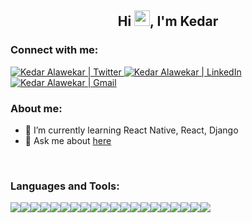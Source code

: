 <h2 align="center">Hi  <img src="https://raw.githubusercontent.com/iampavangandhi/iampavangandhi/master/gifs/Hi.gif" width="25" />, I'm Kedar</h2>

### Connect with me:
<a href="https://twitter.com/kedar_alawekar">
  <img alt="Kedar Alawekar | Twitter" src="https://img.shields.io/badge/twitter-%231DA1F2.svg?style=for-the-badge&logo=Twitter&logoColor=white" />
</a>

<a href="https://www.linkedin.com/in/kedar-alawekar/">
  <img alt="Kedar Alawekar | LinkedIn" src="https://img.shields.io/badge/linkedin-%230077B5.svg?style=for-the-badge&logo=linkedin&logoColor=white" />
</a>

<a href="https://mail.google.com/mail/?view=cm&fs=1&tf=1&to=kedar.alawekar@gmail.com">
  <img alt="Kedar Alawekar | Gmail" src="https://img.shields.io/badge/Gmail-D14836?style=for-the-badge&logo=gmail&logoColor=white" />
</a>

<br />

### About me:
- 🌱 I’m currently learning React Native, React, Django
- 💬 Ask me about [here](https://github.com/kedar09/kedar09/issues)
<!--
- 👯 I’m looking to collaborate on [chat-app](https://github.com/kedar09/react-native-nodejs-socketio-chat)
-->

<br />

### Languages and Tools:

<div style="display:flex;flex-direction:row">
    <img src="https://img.shields.io/badge/React-20232A?style=for-the-badge&logo=react&logoColor=61DAFB" />
    <img src="https://img.shields.io/badge/React_Native-20232A?style=for-the-badge&logo=react&logoColor=61DAFB" />
    <img src="https://img.shields.io/badge/Node.js-43853D?style=for-the-badge&logo=node-dot-js&logoColor=white" />
    <img src="https://img.shields.io/badge/express.js-%23404d59.svg?style=for-the-badge&logo=express&logoColor=%2361DAFB" />
    <img src="https://img.shields.io/badge/redux-%23593d88.svg?style=for-the-badge&logo=redux&logoColor=white" />
    <img src="https://img.shields.io/badge/JWT-black?style=for-the-badge&logo=JSON%20web%20tokens" />
    <img src="https://img.shields.io/badge/npm-CB3837?style=for-the-badge&logo=npm&logoColor=white" />
    <img src="https://img.shields.io/badge/GraphQl-E10098?style=for-the-badge&logo=graphql&logoColor=white" />
    <img src="https://img.shields.io/badge/django-%23092E20.svg?style=for-the-badge&logo=django&logoColor=white" />
    <img src="https://img.shields.io/badge/DJANGO-REST-ff1709?style=for-the-badge&logo=django&logoColor=white&color=ff1709&labelColor=gray" />
<!--      -->
<!--     <img src="https://img.shields.io/badge/html5-%23E34F26.svg?style=for-the-badge&logo=html5&logoColor=white" />
    <img src="https://img.shields.io/badge/css3-%231572B6.svg?style=for-the-badge&logo=css3&logoColor=white" />
    <img src="https://img.shields.io/badge/c++-%2300599C.svg?style=for-the-badge&logo=c%2B%2B&logoColor=white" />
    <img src="https://img.shields.io/badge/c-%2300599C.svg?style=for-the-badge&logo=c&logoColor=white" /> -->
    <img src="https://img.shields.io/badge/javascript-%23323330.svg?style=for-the-badge&logo=javascript&logoColor=%23F7DF1E" />
    <img src="https://img.shields.io/badge/Python-3776AB?style=for-the-badge&logo=python&logoColor=white" />
    <img src="https://img.shields.io/badge/php-%23777BB4.svg?style=for-the-badge&logo=php&logoColor=white" />
<!--  -->
    <img src="https://img.shields.io/badge/Git-F05032?style=for-the-badge&logo=git&logoColor=white" />
    <img src="https://img.shields.io/badge/Postman-FF6C37?style=for-the-badge&logo=Postman&logoColor=white" />
    <img src="https://img.shields.io/badge/Linux-FCC624?style=for-the-badge&logo=linux&logoColor=black" />
    <img src="https://img.shields.io/badge/Amazon_AWS-232F3E?style=for-the-badge&logo=amazon-aws&logoColor=white" />
<!--  -->
    <img src="https://img.shields.io/badge/firebase-%23039BE5.svg?style=for-the-badge&logo=firebase" />
    <img src="https://img.shields.io/badge/MongoDB-4EA94B?style=for-the-badge&logo=mongodb&logoColor=white" />
    <img src="https://img.shields.io/badge/MySQL-00000F?style=for-the-badge&logo=mysql&logoColor=white" />
</div>

<!--
**kedar09/kedar09** is a ✨ _special_ ✨ repository because its `README.md` (this file) appears on your GitHub profile.

Here are some ideas to get you started:

- 🔭 I’m currently working on ...
- 🌱 I’m currently learning Python
- 👯 I’m looking to collaborate on [nodejs-mysql-jwt-authentication](https://github.com/kedar09/nodejs-mysql-jwt-authentication)
- 🤔 I’m looking for help with ...
- 💬 Ask me about [here](https://github.com/kedar09/kedar09/issues)
- 📫 How to reach me: ...
- 😄 Pronouns: ...
- ⚡ Fun fact: ...
-->
